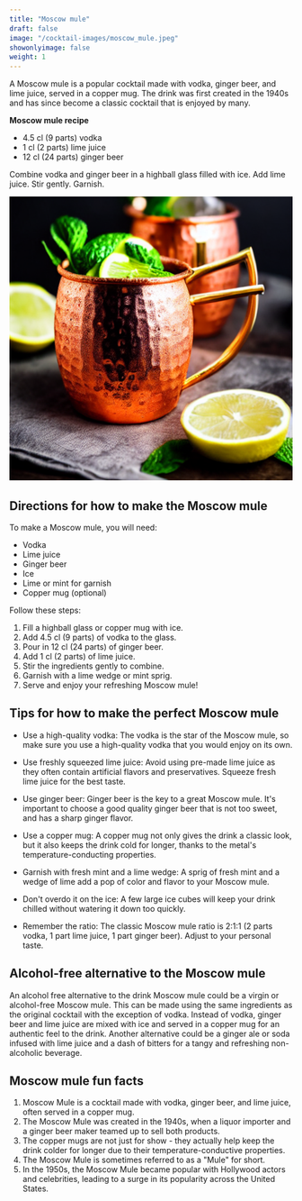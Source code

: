 ```yaml
---
title: "Moscow mule"
draft: false
image: "/cocktail-images/moscow_mule.jpeg"
showonlyimage: false
weight: 1
---
```


A Moscow mule is a popular cocktail made with vodka, ginger beer, and lime juice, served in a copper mug. The drink was first created in the 1940s and has since become a classic cocktail that is enjoyed by many.

<!--more-->

**Moscow mule recipe**

- 4.5 cl (9 parts) vodka
- 1 cl (2 parts) lime juice
- 12 cl (24 parts) ginger beer


Combine vodka and ginger beer in a highball glass filled with ice. Add lime juice. Stir gently. Garnish.

![](/cocktail-images/moscow_mule.jpeg)


## Directions for how to make the Moscow mule

To make a Moscow mule, you will need:
- Vodka
- Lime juice
- Ginger beer
- Ice
- Lime or mint for garnish
- Copper mug (optional)

Follow these steps:
1. Fill a highball glass or copper mug with ice.
2. Add 4.5 cl (9 parts) of vodka to the glass.
3. Pour in 12 cl (24 parts) of ginger beer.
4. Add 1 cl (2 parts) of lime juice.
5. Stir the ingredients gently to combine.
6. Garnish with a lime wedge or mint sprig.
7. Serve and enjoy your refreshing Moscow mule!

## Tips for how to make the perfect Moscow mule

-  Use a high-quality vodka: The vodka is the star of the Moscow mule, so make sure you use a high-quality vodka that you would enjoy on its own.

- Use freshly squeezed lime juice: Avoid using pre-made lime juice as they often contain artificial flavors and preservatives. Squeeze fresh lime juice for the best taste.

- Use ginger beer: Ginger beer is the key to a great Moscow mule. It's important to choose a good quality ginger beer that is not too sweet, and has a sharp ginger flavor.

- Use a copper mug: A copper mug not only gives the drink a classic look, but it also keeps the drink cold for longer, thanks to the metal's temperature-conducting properties.

- Garnish with fresh mint and a lime wedge: A sprig of fresh mint and a wedge of lime add a pop of color and flavor to your Moscow mule. 

- Don't overdo it on the ice: A few large ice cubes will keep your drink chilled without watering it down too quickly. 

- Remember the ratio: The classic Moscow mule ratio is 2:1:1 (2 parts vodka, 1 part lime juice, 1 part ginger beer). Adjust to your personal taste.

## Alcohol-free alternative to the Moscow mule

An alcohol free alternative to the drink Moscow mule could be a virgin or alcohol-free Moscow mule. This can be made using the same ingredients as the original cocktail with the exception of vodka. Instead of vodka, ginger beer and lime juice are mixed with ice and served in a copper mug for an authentic feel to the drink. Another alternative could be a ginger ale or soda infused with lime juice and a dash of bitters for a tangy and refreshing non-alcoholic beverage.

## Moscow mule fun facts

1. Moscow Mule is a cocktail made with vodka, ginger beer, and lime juice, often served in a copper mug.
2. The Moscow Mule was created in the 1940s, when a liquor importer and a ginger beer maker teamed up to sell both products.
3. The copper mugs are not just for show - they actually help keep the drink colder for longer due to their temperature-conductive properties.
4. The Moscow Mule is sometimes referred to as a "Mule" for short.
5. In the 1950s, the Moscow Mule became popular with Hollywood actors and celebrities, leading to a surge in its popularity across the United States.
